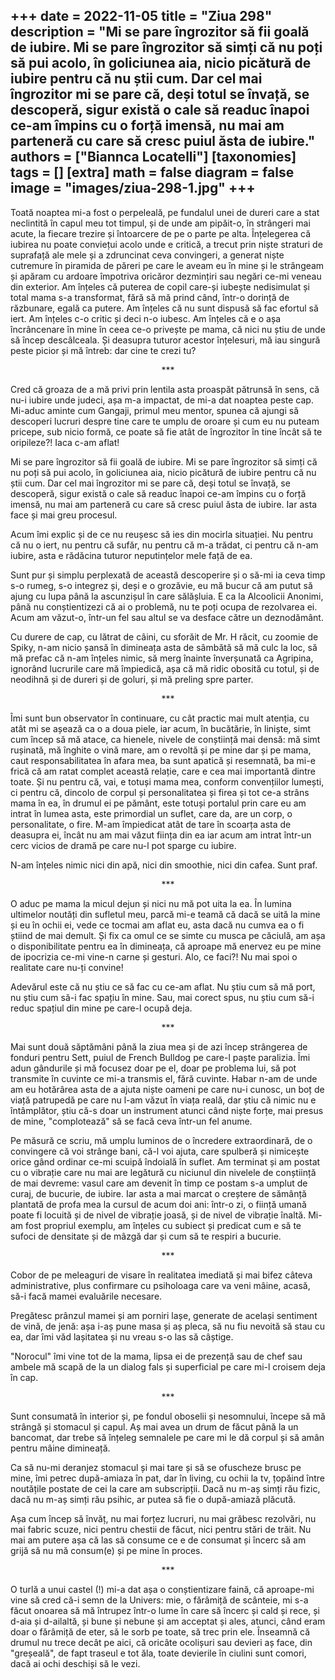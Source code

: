 
+++
date = 2022-11-05
title = "Ziua 298"
description = "Mi se pare îngrozitor să fii goală de iubire. Mi se pare îngrozitor să simți că nu poți să pui acolo, în goliciunea aia, nicio picătură de iubire pentru că nu știi cum. Dar cel mai îngrozitor mi se pare că, deși totul se învață, se descoperă, sigur există o cale să readuc înapoi ce-am împins cu o forță imensă, nu mai am parteneră cu care să cresc puiul ăsta de iubire."
authors = ["Biannca Locatelli"]
[taxonomies]
tags = []
[extra]
math = false
diagram = false
image = "images/ziua-298-1.jpg"
+++
---

Toată noaptea mi-a fost o perpeleală, pe fundalul unei de dureri care a stat neclintită în capul meu tot timpul, și de unde am pipăit-o, în strângeri mai acute, la fiecare trezire și întoarcere de pe o parte pe alta. Înțelegerea că iubirea nu poate conviețui acolo unde e critică, a trecut prin niște straturi de suprafață ale mele și a zdruncinat ceva convingeri, a generat niște cutremure în piramida de păreri pe care le aveam eu în mine și le strângeam și apăram cu ardoare împotriva oricăror dezmințiri sau negări ce-mi veneau din exterior. Am înțeles că puterea de copil care-și iubește nedisimulat și total mama s-a transformat, fără să mă prind când, într-o dorință de răzbunare, egală ca putere. Am înțeles că nu sunt dispusă să fac efortul să iert. Am înțeles c-o critic și deci n-o iubesc. Am înțeles că e o așa încrâncenare în mine în ceea ce-o privește pe mama, că nici nu știu de unde să încep descâlceala. Și deasupra tuturor acestor înțelesuri, mă iau singură peste picior și mă întreb: dar cine te crezi tu?

<p style="text-align: center;">***</p>

Cred că groaza de a mă privi prin lentila asta proaspăt pătrunsă în sens, că nu-i iubire unde judeci, așa m-a impactat, de mi-a dat noaptea peste cap. Mi-aduc aminte cum Gangaji, primul meu mentor, spunea că ajungi să descoperi lucruri despre tine care te umplu de oroare și cum eu nu puteam pricepe, sub nicio formă, ce poate să fie atât de îngrozitor în tine încât să te oripileze?! Iaca c-am aflat!

Mi se pare îngrozitor să fii goală de iubire. Mi se pare îngrozitor să simți că nu poți să pui acolo, în goliciunea aia, nicio picătură de iubire pentru că nu știi cum. Dar cel mai îngrozitor mi se pare că, deși totul se învață, se descoperă, sigur există o cale să readuc înapoi ce-am împins cu o forță imensă, nu mai am parteneră cu care să cresc puiul ăsta de iubire. Iar asta face și mai greu procesul.

Acum îmi explic și de ce nu reușesc să ies din mocirla situației. Nu pentru că nu o iert, nu pentru că sufăr, nu pentru că m-a trădat, ci pentru că n-am iubire, asta e rădăcina tuturor neputințelor mele față de ea.

Sunt pur și simplu perplexată de această descoperire și o să-mi ia ceva timp s-o rumeg, s-o integrez și, deși e o grozăvie, eu mă bucur că am putut să ajung cu lupa până la ascunzișul în care sălășluia. E ca la Alcoolicii Anonimi, până nu conștientizezi că ai o problemă, nu te poți ocupa de rezolvarea ei. Acum am văzut-o, într-un fel sau altul se va desface către un deznodământ.

Cu durere de cap, cu lătrat de câini, cu sforăit de Mr. H răcit, cu zoomie de Spiky, n-am nicio șansă în dimineața asta de sâmbătă să mă culc la loc, să mă prefac că n-am înțeles nimic, să merg înainte înverșunată ca Agripina, ignorând lucrurile care mă împiedică, așa că mă ridic obosită cu totul, și de neodihnă și de dureri și de goluri, și mă preling spre parter.

<p style="text-align: center;">***</p>

Îmi sunt bun observator în continuare, cu cât practic mai mult atenția, cu atât mi se așează ca o a doua piele, iar acum, în bucătărie, în liniște, simt cum încep să mă atace, ca hienele, nivele de conștiință mai densă: mă simt rușinată, mă înghite o vină mare, am o revoltă și pe mine dar și pe mama, caut responsabilitatea în afara mea, ba sunt apatică și resemnată, ba mi-e frică că am ratat complet această relație, care e cea mai importantă dintre toate. Și nu pentru că, vai, e totuși mama mea, conform convențiilor lumești, ci pentru că, dincolo de corpul și personalitatea și firea și tot ce-a strâns mama în ea, în drumul ei pe pământ, este totuși portalul prin care eu am intrat în lumea asta, este primordial un suflet, care da, are un corp, o personalitate, o fire. M-am împiedicat atât de tare în scoarța asta de deasupra ei, încât nu am mai văzut ființa din ea iar acum am intrat într-un cerc vicios de dramă pe care nu-l pot sparge cu iubire.

N-am înțeles nimic nici din apă, nici din smoothie, nici din cafea. Sunt praf.

<p style="text-align: center;">***</p>

O aduc pe mama la micul dejun și nici nu mă pot uita la ea. În lumina ultimelor noutăți din sufletul meu, parcă mi-e teamă că dacă se uită la mine și eu în ochii ei, vede ce tocmai am aflat eu, asta dacă nu cumva ea o fi știind de mai demult. Și fix ca omul ce se simte cu musca pe căciulă, am așa o disponibilitate pentru ea în dimineața, că aproape mă enervez eu pe mine de ipocrizia ce-mi vine-n carne și gesturi. Alo, ce faci?! Nu mai spoi o realitate care nu-ți convine!

Adevărul este că nu știu ce să fac cu ce-am aflat. Nu știu cum să mă port, nu știu cum să-i fac spațiu în mine. Sau, mai corect spus, nu știu cum să-i reduc spațiul din mine pe care-l ocupă deja.

<p style="text-align: center;">***</p>

Mai sunt două săptămâni până la ziua mea și de azi încep strângerea de fonduri pentru Sett, puiul de French Bulldog pe care-l paște paralizia. Îmi adun gândurile și mă focusez doar pe el, doar pe problema lui, să pot transmite în cuvinte ce mi-a transmis el, fără cuvinte. Habar n-am de unde am eu hotărârea asta de a ajuta niște oameni pe care nu-i cunosc, un boț de viață patrupedă pe care nu l-am văzut în viața reală, dar știu că nimic nu e întâmplător, știu că-s doar un instrument atunci când niște forțe, mai presus de mine, "complotează" să se facă ceva într-un fel anume.

Pe măsură ce scriu, mă umplu luminos de o încredere extraordinară, de o convingere că voi strânge bani, că-l voi ajuta, care spulberă și nimicește orice gând ordinar ce-mi scuipă îndoială în suflet. Am terminat și am postat cu o vibrație care nu mai are legătură cu niciunul din nivelele de conștiință de mai devreme: vasul care am devenit în timp ce postam s-a umplut de curaj, de bucurie, de iubire. Iar asta a mai marcat o creștere de sămânță plantată de profa mea la cursul de acum doi ani: într-o zi, o ființă umană poate fi locuită și de nivel de vibrație joasă, și de nivel de vibrație înaltă. Mi-am fost propriul exemplu, am înțeles cu subiect și predicat cum e să te sufoci de densitate și de mâzgă dar și cum să te respiri a bucurie.

<p style="text-align: center;">***</p>

Cobor de pe meleaguri de visare în realitatea imediată și mai bifez câteva administrative, plus confirmare cu psiholoaga care va veni mâine, acasă, să-i facă mamei evaluările necesare.

Pregătesc prânzul mamei și am porniri lașe, generate de același sentiment de vină, de jenă: așa i-aș pune masa și aș pleca, să nu fiu nevoită să stau cu ea, dar îmi văd lașitatea și nu vreau s-o las să câștige.

"Norocul" îmi vine tot de la mama, lipsa ei de prezență sau de chef sau ambele mă scapă de la un dialog fals și superficial pe care mi-l croisem deja în cap.

<p style="text-align: center;">***</p>

Sunt consumată în interior și, pe fondul oboselii și nesomnului, începe să mă strângă și stomacul și capul. Aș mai avea un drum de făcut până la un bancomat, dar trebe să înțeleg semnalele pe care mi le dă corpul și să amân pentru mâine dimineață.

Ca să nu-mi deranjez stomacul și mai tare și să se ofuscheze brusc pe mine, îmi petrec după-amiaza în pat, dar în living, cu ochii la tv, țopăind între noutățile postate de cei la care am subscripții. Dacă nu m-aș simți rău fizic, dacă nu m-aș simți rău psihic, ar putea să fie o după-amiază plăcută.

Așa cum încep să învăț, nu mai forțez lucruri, nu mai grăbesc rezolvări, nu mai fabric scuze, nici pentru chestii de făcut, nici pentru stări de trăit. Nu mai am putere așa că las să consume ce e de consumat și încerc să am grijă să nu mă consum(e) și pe mine în proces.

<p style="text-align: center;">***</p>

O turlă a unui castel (!) mi-a dat așa o conștientizare faină, că aproape-mi vine să cred că-i semn de la Univers: mie, o fărâmiță de scânteie, mi s-a făcut onoarea să mă întrupez într-o lume în care să încerc și cald și rece, și d-aia și d-ailaltă, și bune și nebune și am acceptat și ales, atunci, când eram doar o fărâmiță de eter, să le sorb pe toate, să trec prin ele. Înseamnă că drumul nu trece decât pe aici, că oricâte ocolișuri sau devieri aș face, din "greșeală", de fapt traseul e tot ăla, toate devierile în ciulini sunt comori, dacă ai ochi deschiși să le vezi.
